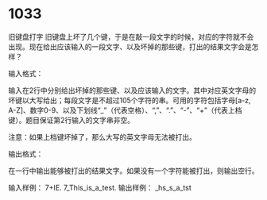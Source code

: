 # 1033
旧键盘打字
旧键盘上坏了几个键，于是在敲一段文字的时候，对应的字符就不会出现。现在给出应该输入的一段文字、以及坏掉的那些键，打出的结果文字会是怎样？

输入格式：

输入在2行中分别给出坏掉的那些键、以及应该输入的文字。其中对应英文字母的坏键以大写给出；每段文字是不超过105个字符的串。可用的字符包括字母[a-z, A-Z]、数字0-9、以及下划线“_”（代表空格）、“,”、“.”、“-”、“+”（代表上档键）。题目保证第2行输入的文字串非空。

注意：如果上档键坏掉了，那么大写的英文字母无法被打出。

输出格式：

在一行中输出能够被打出的结果文字。如果没有一个字符能被打出，则输出空行。

输入样例：
7+IE.
7_This_is_a_test.
输出样例：
_hs_s_a_tst
